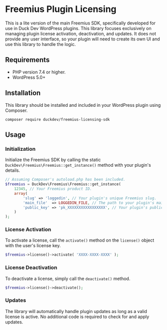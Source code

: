 # Freemius Plugin Licensing

This is a lite version of the main Freemius SDK, specifically developed for use in Duck Dev WordPress plugins. This
library focuses exclusively on managing plugin license activation, deactivation, and updates. It does not provide any
user interface, so your plugin will need to create its own UI and use this library to handle the logic.

## Requirements

* PHP version 7.4 or higher.
* WordPress 5.0+

## Installation

This library should be installed and included in your WordPress plugin using Composer.

```console
composer require duckdev/freemius-licensing-sdk
```

## Usage

### Initialization

Initialize the Freemius SDK by calling the static `DuckDev\Freemius\Freemius::get_instance()` method with your plugin's
details.

```php
// Assuming Composer's autoload.php has been included.
$freemius = DuckDev\Freemius\Freemius::get_instance(
	12345, // Your Freemius product ID.
	array(
		'slug' => 'loggedin', // Your plugin's unique Freemius slug.
		'main_file'  => LOGGEDIN_FILE, // The path to your plugin's main file.
		'public_key' => 'pk_XXXXXXXXXXXXXXXXX', // Your plugin's public key.
	)
);
```

### License Activation

To activate a license, call the `activate()` method on the `license()` object with the user's license key.

```php
$freemius->license()->activate( 'XXXX-XXXX-XXXX' );
```

### License Deactivation

To deactivate a license, simply call the `deactivate()` method.

```php
$freemius->license()->deactivate();
```

### Updates

The library will automatically handle plugin updates as long as a valid license is active. No additional code is
required to check for and apply updates.